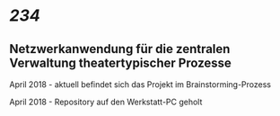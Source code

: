 ﻿# _234_
## Netzwerkanwendung für die zentralen Verwaltung theatertypischer Prozesse

April 2018 - aktuell befindet sich das Projekt im Brainstorming-Prozess

April 2018 - Repository auf den Werkstatt-PC geholt